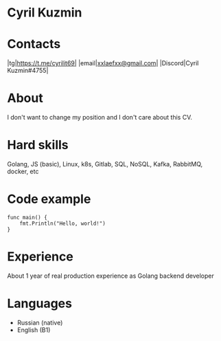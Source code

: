 # Cyril Kuzmin

# Contacts
|tg|https://t.me/cyrilit69|
|email|xxlaefxx@gmail.com|
|Discord|Cyril Kuzmin#4755|

# About
I don't want to change my position and I don't care about this CV.

# Hard skills
Golang, JS (basic), Linux, k8s, Gitlab, SQL, NoSQL, Kafka, RabbitMQ, docker, etc

# Code example
```
func main() {
    fmt.Println("Hello, world!")
}
```
# Experience
About 1 year of real production experience as Golang backend developer

# Languages
- Russian (native)
- English (B1)
